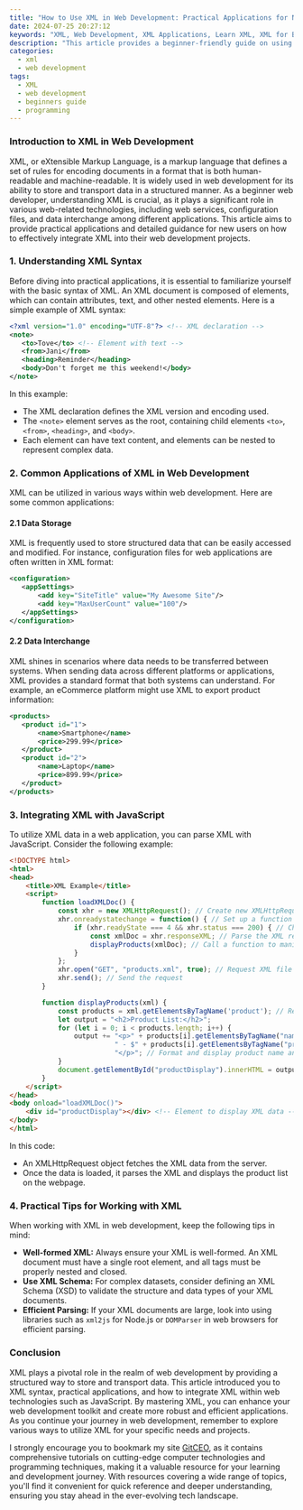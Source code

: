 ```yaml
---
title: "How to Use XML in Web Development: Practical Applications for New Users"
date: 2024-07-25 20:27:12
keywords: "XML, Web Development, XML Applications, Learn XML, XML for Beginners"
description: "This article provides a beginner-friendly guide on using XML in web development, outlining practical applications and detailed steps on how to implement XML in various scenarios. XML (eXtensible Markup Language) is a versatile tool that allows developers to store and transport data in a structured way, making it ideal for web applications. By understanding XML's syntax and capabilities, new users can enhance their web development skills and create more efficient and scalable applications. This tutorial covers the basics of XML, common use cases, and how to integrate XML with other web technologies, thus ensuring that even novice developers can grasp the essential concepts and techniques needed to leverage XML effectively."
categories:
  - xml
  - web development
tags:
  - XML
  - web development
  - beginners guide
  - programming
---
```


### Introduction to XML in Web Development

XML, or eXtensible Markup Language, is a markup language that defines a set of rules for encoding documents in a format that is both human-readable and machine-readable. It is widely used in web development for its ability to store and transport data in a structured manner. As a beginner web developer, understanding XML is crucial, as it plays a significant role in various web-related technologies, including web services, configuration files, and data interchange among different applications. This article aims to provide practical applications and detailed guidance for new users on how to effectively integrate XML into their web development projects. 

<!-- more -->

### 1. Understanding XML Syntax

Before diving into practical applications, it is essential to familiarize yourself with the basic syntax of XML. An XML document is composed of elements, which can contain attributes, text, and other nested elements. Here is a simple example of XML syntax:

```xml
<?xml version="1.0" encoding="UTF-8"?> <!-- XML declaration -->
<note>
   <to>Tove</to> <!-- Element with text -->
   <from>Jani</from>
   <heading>Reminder</heading>
   <body>Don't forget me this weekend!</body>
</note>
```

In this example:
- The XML declaration defines the XML version and encoding used.
- The `<note>` element serves as the root, containing child elements `<to>`, `<from>`, `<heading>`, and `<body>`.
- Each element can have text content, and elements can be nested to represent complex data.

### 2. Common Applications of XML in Web Development

XML can be utilized in various ways within web development. Here are some common applications:

#### 2.1 Data Storage

XML is frequently used to store structured data that can be easily accessed and modified. For instance, configuration files for web applications are often written in XML format:

```xml
<configuration>
   <appSettings>
       <add key="SiteTitle" value="My Awesome Site"/>
       <add key="MaxUserCount" value="100"/>
   </appSettings>
</configuration>
```

#### 2.2 Data Interchange 

XML shines in scenarios where data needs to be transferred between systems. When sending data across different platforms or applications, XML provides a standard format that both systems can understand. For example, an eCommerce platform might use XML to export product information:

```xml
<products>
   <product id="1">
       <name>Smartphone</name>
       <price>299.99</price>
   </product>
   <product id="2">
       <name>Laptop</name>
       <price>899.99</price>
   </product>
</products>
```

### 3. Integrating XML with JavaScript

To utilize XML data in a web application, you can parse XML with JavaScript. Consider the following example:

```html
<!DOCTYPE html>
<html>
<head>
    <title>XML Example</title>
    <script>
        function loadXMLDoc() {
            const xhr = new XMLHttpRequest(); // Create new XMLHttpRequest object
            xhr.onreadystatechange = function() { // Set up a function to handle the response
                if (xhr.readyState === 4 && xhr.status === 200) { // Check if the request is complete
                    const xmlDoc = xhr.responseXML; // Parse the XML response
                    displayProducts(xmlDoc); // Call a function to manipulate and display XML data
                }
            };
            xhr.open("GET", "products.xml", true); // Request XML file
            xhr.send(); // Send the request
        }

        function displayProducts(xml) {
            const products = xml.getElementsByTagName('product'); // Retrieve all product elements
            let output = "<h2>Product List:</h2>";
            for (let i = 0; i < products.length; i++) {
                output += "<p>" + products[i].getElementsByTagName("name")[0].childNodes[0].nodeValue + 
                          " - $" + products[i].getElementsByTagName("price")[0].childNodes[0].nodeValue + 
                          "</p>"; // Format and display product name and price
            }
            document.getElementById("productDisplay").innerHTML = output; // Output to the webpage
        }
    </script>
</head>
<body onload="loadXMLDoc()">
    <div id="productDisplay"></div> <!-- Element to display XML data -->
</body>
</html>
```

In this code:
- An XMLHttpRequest object fetches the XML data from the server.
- Once the data is loaded, it parses the XML and displays the product list on the webpage.

### 4. Practical Tips for Working with XML

When working with XML in web development, keep the following tips in mind:

- **Well-formed XML:** Always ensure your XML is well-formed. An XML document must have a single root element, and all tags must be properly nested and closed.
- **Use XML Schema:** For complex datasets, consider defining an XML Schema (XSD) to validate the structure and data types of your XML documents.
- **Efficient Parsing:** If your XML documents are large, look into using libraries such as `xml2js` for Node.js or `DOMParser` in web browsers for efficient parsing.

### Conclusion

XML plays a pivotal role in the realm of web development by providing a structured way to store and transport data. This article introduced you to XML syntax, practical applications, and how to integrate XML within web technologies such as JavaScript. By mastering XML, you can enhance your web development toolkit and create more robust and efficient applications. As you continue your journey in web development, remember to explore various ways to utilize XML for your specific needs and projects. 

I strongly encourage you to bookmark my site [GitCEO](https://gitceo.com), as it contains comprehensive tutorials on cutting-edge computer technologies and programming techniques, making it a valuable resource for your learning and development journey. With resources covering a wide range of topics, you'll find it convenient for quick reference and deeper understanding, ensuring you stay ahead in the ever-evolving tech landscape.